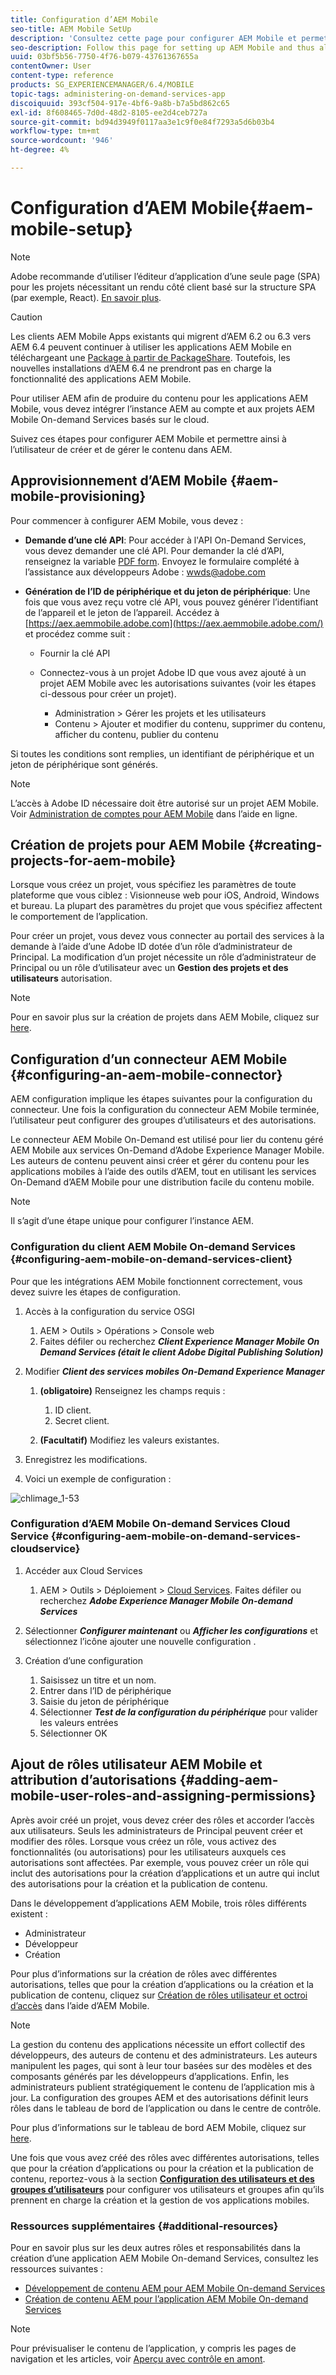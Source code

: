 ```yaml
---
title: Configuration d’AEM Mobile
seo-title: AEM Mobile SetUp
description: 'Consultez cette page pour configurer AEM Mobile et permettre ainsi à l’utilisateur de créer et de gérer le contenu dans AEM. Cette page fournit des informations sur l’intégration de l’instance AEM avec le ou les comptes et projets AEM Mobile On-demand Services basés sur le cloud. '
seo-description: Follow this page for setting up AEM Mobile and thus allowing the user to create and manage the content within AEM. This page provides information on integrating the AEM instance with the cloud-based AEM Mobile On-Demand Services account and project(s).
uuid: 03bf5b56-7750-4f76-b079-43761367655a
contentOwner: User
content-type: reference
products: SG_EXPERIENCEMANAGER/6.4/MOBILE
topic-tags: administering-on-demand-services-app
discoiquuid: 393cf504-917e-4bf6-9a8b-b7a5bd862c65
exl-id: 8f608465-7d0d-48d2-8105-ee2d4ceb727a
source-git-commit: bd94d3949f0117aa3e1c9f0e84f7293a5d6b03b4
workflow-type: tm+mt
source-wordcount: '946'
ht-degree: 4%

---
```


# Configuration d’AEM Mobile{#aem-mobile-setup}

>[!NOTE]
>
>Adobe recommande d’utiliser l’éditeur d’application d’une seule page (SPA) pour les projets nécessitant un rendu côté client basé sur la structure SPA (par exemple, React). [En savoir plus](/help/sites-developing/spa-overview.md).

>[!CAUTION]
>
>Les clients AEM Mobile Apps existants qui migrent d’AEM 6.2 ou 6.3 vers AEM 6.4 peuvent continuer à utiliser les applications AEM Mobile en téléchargeant une [Package à partir de PackageShare](https://www.adobeaemcloud.com/content/marketplace/marketplaceProxy.html?packagePath=/content/companies/public/adobe/packages/cq640/compatpack/aem-mobile-package). Toutefois, les nouvelles installations d’AEM 6.4 ne prendront pas en charge la fonctionnalité des applications AEM Mobile.

Pour utiliser AEM afin de produire du contenu pour les applications AEM Mobile, vous devez intégrer l’instance AEM au compte et aux projets AEM Mobile On-demand Services basés sur le cloud.

Suivez ces étapes pour configurer AEM Mobile et permettre ainsi à l’utilisateur de créer et de gérer le contenu dans AEM.

## Approvisionnement d’AEM Mobile {#aem-mobile-provisioning}

Pour commencer à configurer AEM Mobile, vous devez :

* **Demande d’une clé API**: Pour accéder à l&#39;API On-Demand Services, vous devez demander une clé API. Pour demander la clé d’API, renseignez la variable [PDF form](https://helpx.adobe.com/digital-publishing-solution/help/integrating-dps.html). Envoyez le formulaire complété à l’assistance aux développeurs Adobe : [wwds@adobe.com](mailto:wwds@adobe.com)

* **Génération de l’ID de périphérique et du jeton de périphérique**: Une fois que vous avez reçu votre clé API, vous pouvez générer l’identifiant de l’appareil et le jeton de l’appareil. Accédez à [https://aex.aemmobile.adobe.com](https://aex.aemmobile.adobe.com/) et procédez comme suit :

   * Fournir la clé API
   * Connectez-vous à un projet Adobe ID que vous avez ajouté à un projet AEM Mobile avec les autorisations suivantes (voir les étapes ci-dessous pour créer un projet).

      * Administration > Gérer les projets et les utilisateurs
      * Contenu > Ajouter et modifier du contenu, supprimer du contenu, afficher du contenu, publier du contenu

Si toutes les conditions sont remplies, un identifiant de périphérique et un jeton de périphérique sont générés.

>[!NOTE]
>
>L’accès à Adobe ID nécessaire doit être autorisé sur un projet AEM Mobile. Voir [Administration de comptes pour AEM Mobile](https://helpx.adobe.com/digital-publishing-solution/help/account-admin-dps.html) dans l’aide en ligne.

## Création de projets pour AEM Mobile {#creating-projects-for-aem-mobile}

Lorsque vous créez un projet, vous spécifiez les paramètres de toute plateforme que vous ciblez : Visionneuse web pour iOS, Android, Windows et bureau. La plupart des paramètres du projet que vous spécifiez affectent le comportement de l’application.

Pour créer un projet, vous devez vous connecter au portail des services à la demande à l’aide d’une Adobe ID dotée d’un rôle d’administrateur de Principal. La modification d’un projet nécessite un rôle d’administrateur de Principal ou un rôle d’utilisateur avec un **Gestion des projets et des utilisateurs** autorisation.

>[!NOTE]
>
>Pour en savoir plus sur la création de projets dans AEM Mobile, cliquez sur [here](https://helpx.adobe.com/digital-publishing-solution/help/creating-projects.html).

## Configuration d’un connecteur AEM Mobile {#configuring-an-aem-mobile-connector}

AEM configuration implique les étapes suivantes pour la configuration du connecteur. Une fois la configuration du connecteur AEM Mobile terminée, l’utilisateur peut configurer des groupes d’utilisateurs et des autorisations.

Le connecteur AEM Mobile On-Demand est utilisé pour lier du contenu géré AEM Mobile aux services On-Demand d’Adobe Experience Manager Mobile. Les auteurs de contenu peuvent ainsi créer et gérer du contenu pour les applications mobiles à l’aide des outils d’AEM, tout en utilisant les services On-Demand d’AEM Mobile pour une distribution facile du contenu mobile.

>[!NOTE]
>
>Il s’agit d’une étape unique pour configurer l’instance AEM.

### Configuration du client AEM Mobile On-demand Services {#configuring-aem-mobile-on-demand-services-client}

Pour que les intégrations AEM Mobile fonctionnent correctement, vous devez suivre les étapes de configuration.

1. Accès à la configuration du service OSGI

   1. AEM > Outils > Opérations > Console web
   1. Faites défiler ou recherchez ***Client Experience Manager Mobile On Demand Services (était le client Adobe Digital Publishing Solution)***

1. Modifier ***Client des services mobiles On-Demand Experience Manager***

   1. **(obligatoire)** Renseignez les champs requis :

      1. ID client.
      1. Secret client.
   1. **(Facultatif)** Modifiez les valeurs existantes.


1. Enregistrez les modifications.
1. Voici un exemple de configuration :

![chlimage_1-53](assets/chlimage_1-53.png)

### Configuration d’AEM Mobile On-demand Services Cloud Service {#configuring-aem-mobile-on-demand-services-cloudservice}

1. Accéder aux Cloud Services

   1. AEM > Outils > Déploiement > [Cloud Services](http://localhost:4502/libs/cq/core/content/tools/cloudservices.html). Faites défiler ou recherchez ***Adobe Experience Manager Mobile On-demand Services***

1. Sélectionner ***Configurer maintenant*** ou ***Afficher les configurations*** et sélectionnez l’icône ajouter une nouvelle configuration .

1. Création d’une configuration

   1. Saisissez un titre et un nom.
   1. Entrer dans l’ID de périphérique
   1. Saisie du jeton de périphérique
   1. Sélectionner ***Test de la configuration du périphérique*** pour valider les valeurs entrées
   1. Sélectionner OK

## Ajout de rôles utilisateur AEM Mobile et attribution d’autorisations {#adding-aem-mobile-user-roles-and-assigning-permissions}

Après avoir créé un projet, vous devez créer des rôles et accorder l’accès aux utilisateurs. Seuls les administrateurs de Principal peuvent créer et modifier des rôles. Lorsque vous créez un rôle, vous activez des fonctionnalités (ou autorisations) pour les utilisateurs auxquels ces autorisations sont affectées. Par exemple, vous pouvez créer un rôle qui inclut des autorisations pour la création d’applications et un autre qui inclut des autorisations pour la création et la publication de contenu.

Dans le développement d’applications AEM Mobile, trois rôles différents existent :

* Administrateur
* Développeur
* Création

Pour plus d’informations sur la création de rôles avec différentes autorisations, telles que pour la création d’applications ou la création et la publication de contenu, cliquez sur [Création de rôles utilisateur et octroi d’accès](https://helpx.adobe.com/digital-publishing-solution/help/account-admin-dps.html) dans l’aide d’AEM Mobile.

>[!NOTE]
>
>La gestion du contenu des applications nécessite un effort collectif des développeurs, des auteurs de contenu et des administrateurs. Les auteurs manipulent les pages, qui sont à leur tour basées sur des modèles et des composants générés par les développeurs d’applications. Enfin, les administrateurs publient stratégiquement le contenu de l’application mis à jour. La configuration des groupes AEM et des autorisations définit leurs rôles dans le tableau de bord de l’application ou dans le centre de contrôle.
>
>Pour plus d’informations sur le tableau de bord AEM Mobile, cliquez sur [here](/help/mobile/mobile-apps-ondemand-application-dashboard.md).

Une fois que vous avez créé des rôles avec différentes autorisations, telles que pour la création d’applications ou pour la création et la publication de contenu, reportez-vous à la section [**Configuration des utilisateurs et des groupes d’utilisateurs**](/help/mobile/aem-mobile-configure-users.md) pour configurer vos utilisateurs et groupes afin qu’ils prennent en charge la création et la gestion de vos applications mobiles.

### Ressources supplémentaires {#additional-resources}

Pour en savoir plus sur les deux autres rôles et responsabilités dans la création d’une application AEM Mobile On-demand Services, consultez les ressources suivantes :

* [Développement de contenu AEM pour AEM Mobile On-demand Services](/help/mobile/aem-mobile-on-demand.md)
* [Création de contenu AEM pour l’application AEM Mobile On-demand Services](/help/mobile/mobile-apps-ondemand.md)

>[!NOTE]
>
>Pour prévisualiser le contenu de l’application, y compris les pages de navigation et les articles, voir [Aperçu avec contrôle en amont](/help/mobile/aem-mobile-manage-ondemand-services.md).
